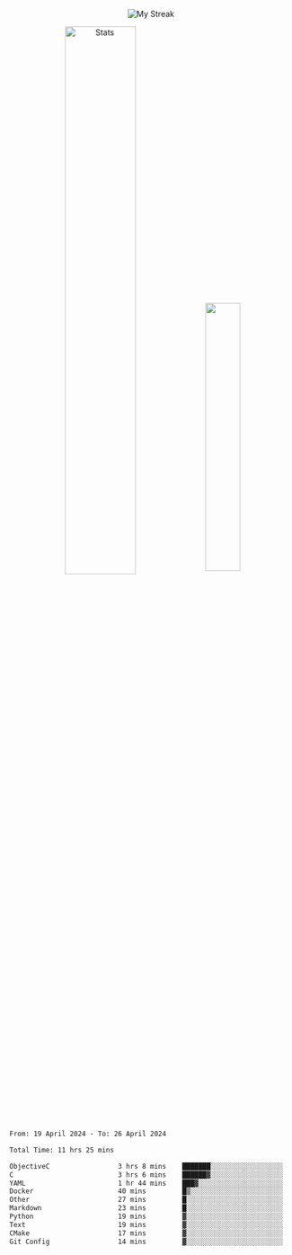 <p align="center">
<picture>
  <source media="(prefers-color-scheme: dark)" srcset="http://github-readme-streak-stats.herokuapp.com?user=semolik&theme=dark&hide_border=true&background=DD272700">
  <img alt="My Streak" src="http://github-readme-streak-stats.herokuapp.com?user=semolik&hide_border=true">
</picture>
</p>
<div align="center">
  <picture>
    <source media="(prefers-color-scheme: dark)" srcset="https://github-readme-stats.vercel.app/api?username=semolik&show_icons=true&bg_color=DD272700&hide_border=true&theme=dark">
        <img alt="Stats" src="https://github-readme-stats.vercel.app/api?username=semolik&show_icons=true&bg_color=DD272700&hide_border=true" width="50%" >
  </picture>
  <sup>
  <picture>
  <source media="(prefers-color-scheme: dark)" srcset="https://github-readme-stats.vercel.app/api/top-langs/?username=semolik&layout=compact&hide_border=true&bg_color=DD272700&theme=dark">
  <img src="https://github-readme-stats.vercel.app/api/top-langs/?username=semolik&layout=compact&hide_border=true" width="35%" />
  </picture>
  </sup>
</div>
<!--START_SECTION:waka-->

```txt
From: 19 April 2024 - To: 26 April 2024

Total Time: 11 hrs 25 mins

ObjectiveC                 3 hrs 8 mins    ███████░░░░░░░░░░░░░░░░░░   27.53 %
C                          3 hrs 6 mins    ██████▓░░░░░░░░░░░░░░░░░░   27.22 %
YAML                       1 hr 44 mins    ███▓░░░░░░░░░░░░░░░░░░░░░   15.30 %
Docker                     40 mins         █▒░░░░░░░░░░░░░░░░░░░░░░░   05.86 %
Other                      27 mins         █░░░░░░░░░░░░░░░░░░░░░░░░   04.04 %
Markdown                   23 mins         █░░░░░░░░░░░░░░░░░░░░░░░░   03.45 %
Python                     19 mins         ▓░░░░░░░░░░░░░░░░░░░░░░░░   02.89 %
Text                       19 mins         ▓░░░░░░░░░░░░░░░░░░░░░░░░   02.86 %
CMake                      17 mins         ▓░░░░░░░░░░░░░░░░░░░░░░░░   02.52 %
Git Config                 14 mins         ▓░░░░░░░░░░░░░░░░░░░░░░░░   02.10 %
```

<!--END_SECTION:waka-->


